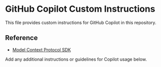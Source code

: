 # GitHub Copilot Custom Instructions

This file provides custom instructions for GitHub Copilot in this repository.

## Reference
- [Model Context Protocol SDK](https://github.com/modelcontextprotocol/create-python-server)

Add any additional instructions or guidelines for Copilot usage below.
